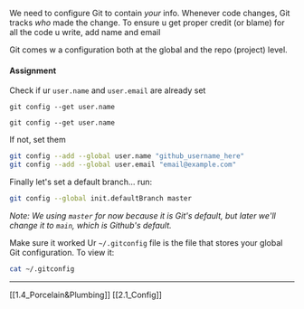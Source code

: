 We need to configure Git to contain *your* info. 
Whenever code changes, Git tracks *who* made the change. 
To ensure u get proper credit (or blame) for all the code u write, add name and email

Git comes w a configuration both at the global and the repo (project) level.

#### Assignment

Check if ur ```user.name``` and ```user.email``` are already set

```
git config --get user.name
```

```
git config --get user.name
```

If not, set them

``` bash
git config --add --global user.name "github_username_here"
git config --add --global user.email "email@example.com"
```


Finally let's set a default branch... run:
``` bash
git config --global init.defaultBranch master
```

*Note: We using ```master``` for now because it is Git's default, but later we'll change it to ```main```, which is Github's default.*

Make sure it worked
Ur ```~/.gitconfig``` file is the file that stores your global Git configuration. 
To view it:
``` bash
cat ~/.gitconfig
```


---
[[1.4_Porcelain&Plumbing]]
[[2.1_Config]]